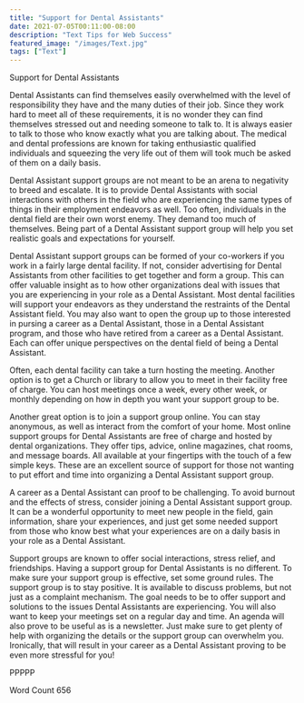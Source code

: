 ```yaml
---
title: "Support for Dental Assistants"
date: 2021-07-05T00:11:00-08:00
description: "Text Tips for Web Success"
featured_image: "/images/Text.jpg"
tags: ["Text"]
---
```


Support for Dental Assistants

Dental Assistants can find themselves easily overwhelmed with the level of responsibility they have and the many duties of their job. Since they work hard to meet all of these requirements, it is no wonder they can find themselves stressed out and needing someone to talk to. It is always easier to talk to those who know exactly what you are talking about. The medical and dental professions are known for taking enthusiastic qualified individuals and squeezing the very life out of them will took much be asked of them on a daily basis. 

Dental Assistant support groups are not meant to be an arena to negativity to breed and escalate. It is to provide Dental Assistants with social interactions with others in the field who are experiencing the same types of things in their employment endeavors as well. Too often, individuals in the dental field are their own worst enemy. They demand too much of themselves. Being part of a Dental Assistant support group will help you set realistic goals and expectations for yourself. 

Dental Assistant support groups can be formed of your co-workers if you work in a fairly large dental facility. If not, consider advertising for Dental Assistants from other facilities to get together and form a group. This can offer valuable insight as to how other organizations deal with issues that you are experiencing in your role as a Dental Assistant. Most dental facilities will support your endeavors as they understand the restraints of the Dental Assistant field. You may also want to open the group up to those interested in pursing a career as a Dental Assistant, those in a Dental Assistant program, and those who have retired from a career as a Dental Assistant. Each can offer unique perspectives on the dental field of being a Dental Assistant. 

Often, each dental facility can take a turn hosting the meeting. Another option is to get a 
Church or library to allow you to meet in their facility free of charge. You can host meetings once a week, every other week, or monthly depending on how in depth you want your support group to be.

Another great option is to join a support group online. You can stay anonymous, as well as interact from the comfort of your home. Most online support groups for Dental Assistants are free of charge and hosted by dental organizations. They offer tips, advice, online magazines, chat rooms, and message boards. All available at your fingertips with the touch of a few simple keys. These are an excellent source of support for those not wanting to put effort and time into organizing a Dental Assistant support group. 

A career as a Dental Assistant can proof to be challenging. To avoid burnout and the effects of stress, consider joining a Dental Assistant support group. It can be a wonderful opportunity to meet new people in the field, gain information, share your experiences, and just get some needed support from those who know best what your experiences are on a daily basis in your role as a Dental Assistant. 

Support groups are known to offer social interactions, stress relief, and friendships. Having a support group for Dental Assistants is no different. To make sure your support group is effective, set some ground rules. The support group is to stay positive. It is available to discuss problems, but not just as a complaint mechanism. The goal needs to be to offer support and solutions to the issues Dental Assistants are experiencing. You will also want to keep your meetings set on a regular day and time. An agenda will also prove to be useful as is a newsletter. Just make sure to get plenty of help with organizing the details or the support group can overwhelm you. Ironically, that will result in your career as a Dental Assistant proving to be even more stressful for you!

PPPPP

Word Count 656





